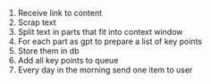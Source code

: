 1. Receive link to content
2. Scrap text
3. Split text in parts that fit into context window
4. For each part as gpt to prepare a list of key points
5. Store them in db
6. Add all key points to queue
7. Every day in the morning send one item to user
